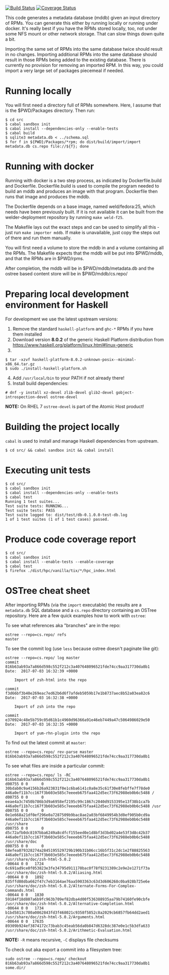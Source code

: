 [![Build Status](https://travis-ci.org/weldr/bdcs.svg?branch=master)](https://travis-ci.org/weldr/bdcs)
[![Coverage Status](https://coveralls.io/repos/github/weldr/bdcs/badge.svg?branch=master)](https://coveralls.io/github/weldr/bdcs?branch=master)

This code generates a metadata database (mddb) given an input directory of
RPMs.  You can generate this either by running locally or running under docker.
It's really best if you have the RPMs stored locally, too, not under some NFS
mount or other network storage.  That can slow things down quite a bit.

Importing the same set of RPMs into the same database twice should result in no
changes.  Importing additional RPMs into the same database should result in those
RPMs being added to the existing database.  There is currently no provision for
removing an imported RPM.  In this way, you could import a very large set of
packages piecemeal if needed.


Running locally
===============

You will first need a directory full of RPMs somewhere.  Here, I assume that
is the $PWD/Packages directory.  Then run:

```
$ cd src
$ cabal sandbox init
$ cabal install --dependencies-only --enable-tests
$ cabal build
$ sqlite3 metadata.db < ../schema.sql
$ for f in ${PWD}/Packages/*rpm; do dist/build/import/import metadata.db cs.repo file://${f}; done
```

Running with docker
===================

Running with docker is a two step process, as indicated by Dockerfile.build
and Dockerfile.  Dockerfile.build is used to compile the program needed to
build an mddb and produces an image with that program.  Dockerfile then runs
that image and produces the mddb.

The Dockerfile depends on a base image, named weld/fedora:25, which needs have
been previously built. If it is not available it can be built from the
welder-deployment repository by running `make weld-f25`.

The Makefile lays out the exact steps and can be used to simplify all this -
just run `make importer mddb`.  If make is unavailable, just copy the steps
out of there and run them manually.

You will first need a volume to store the mddb in and a volume containing all
the RPMs.  The Makefile expects that the mddb will be put into $PWD/mddb, and
that the RPMs are in $PWD/rpms.

After completion, the mddb will be in $PWD/mddb/metadata.db and the ostree
based content store will be in $PWD/mddb/cs.repo/

Preparing local development environment for Haskell
===================================================

For development we use the latest upstream versions:

1) Remove the standard `haskell-platform` and `ghc-*` RPMs if you have them installed
2) Download version **8.0.2** of the generic Haskell Platform distribution from
   https://www.haskell.org/platform/linux.html#linux-generic
3)
```
$ tar -xzvf haskell-platform-8.0.2-unknown-posix--minimal-x86_64.tar.gz
$ sudo ./install-haskell-platform.sh
```
4) Add `/usr/local/bin` to your PATH if not already there!
5) Install build dependencies:
```
# dnf -y install xz-devel zlib-devel glib2-devel gobject-introspection-devel ostree-devel
```

**NOTE:** On RHEL 7 `ostree-devel` is part of the Atomic Host product!


Building the project locally
============================

`cabal` is used to install and manage Haskell dependencies from upstream.

```
$ cd src/ && cabal sandbox init && cabal install
```

Executing unit tests
====================

    $ cd src/
    $ cabal sandbox init
    $ cabal install --dependencies-only --enable-tests
    $ cabal test
    Running 1 test suites...
    Test suite tests: RUNNING...
    Test suite tests: PASS
    Test suite logged to: dist/test/db-0.1.0.0-test-db.log
    1 of 1 test suites (1 of 1 test cases) passed.

Produce code coverage report
============================

    $ cd src/
    $ cabal sandbox init
    $ cabal install --enable-tests --enable-coverage
    $ cabal test
    $ firefox ./dist/hpc/vanilla/tix/*/hpc_index.html

OSTree cheat sheet
==================

After importing RPMs (via the `import` executable) the results are a
`metadata.db` SQL database and a `cs.repo` directory containing an
OSTree repository. Here are a few quick examples how to work with `ostree`:


To see what references aka "branches" are in the repo:

    ostree --repo=cs.repo/ refs
    master


To see the commit log (use `less` because ostree doesn't paginate like git):

    ostree --repo=cs.repo/ log master
    commit 816b63ab93a7a866d598c552f212c3a407648096521fde74cc9aa317730da8b1
    Date:  2017-07-03 16:32:39 +0000
    
        Import of zsh-html into the repo
    
    commit f3d66bf3b40e269eac7ed62b6d6f7afdeb5059b17e1b8737aec8b52a03ea82c6
    Date:  2017-07-03 16:32:38 +0000
    
        Import of zsh into the repo
    
    commit e370924c48e5b759c05d61b1c4960d96366a91e46eb7449a47c5064986029e50
    Date:  2017-07-03 16:32:35 +0000
    
        Import of yum-rhn-plugin into the repo

To find out the latest commit at `master`:

    ostree --repo=cs.repo/ rev-parse master
    816b63ab93a7a866d598c552f212c3a407648096521fde74cc9aa317730da8b1

To see what files are inside a particular commit:

    ostree --repo=cs.repo/ ls -RC 816b63ab93a7a866d598c552f212c3a407648096521fde74cc9aa317730da8b1
    d00755 0 0      0 30bdab0c9a4156b26a923831f0e1c6ba6141c0a8e35c61f30e8febffe7f78de0 446a0ef11b7cc167f3b603e585c7eeeeb675faa412d5ec73f62988eb0b6c5488 /
    d00755 0 0      0 eeae4a3c7450b786b3d9a6958ef2195c99c1867c2040d9153395e13f38b1ca7b 446a0ef11b7cc167f3b603e585c7eeeeb675faa412d5ec73f62988eb0b6c5488 /usr
    d00755 0 0      0 0e1e668a21df0ef296e0a7287509b9bac8ae2a03bf6849954b3d0ef905b0cd9a 446a0ef11b7cc167f3b603e585c7eeeeb675faa412d5ec73f62988eb0b6c5488 /usr/share
    d00755 0 0      0 d5c72afb0dc8197bba6249a8cdfcf155eed0e1d8bf3d3bd02a4e53f3d8c42b37 446a0ef11b7cc167f3b603e585c7eeeeb675faa412d5ec73f62988eb0b6c5488 /usr/share/doc
    d00755 0 0      0 58efea079328274a2845195529729b190b31b06cc16b5f31c2dc1e2f88825563 446a0ef11b7cc167f3b603e585c7eeeeb675faa412d5ec73f62988eb0b6c5488 /usr/share/doc/zsh-html-5.0.2
    -00644 0 0   1724 6c691ad9ce0f053823e3fe34795d911170bac0f78f9231389c2e9e2e1271f73a /usr/share/doc/zsh-html-5.0.2/Aliasing.html
    -00644 0 0   1892 835ffd08dba662f47c7eb3164ae76aa5903363c63d3d606268c0ba928b725e6e /usr/share/doc/zsh-html-5.0.2/Alternate-Forms-For-Complex-Commands.html
    -00644 0 0   1830 59184f18d807a6b9fc963b709ef82dba4d00f536388935aa79b74160fe90cbfe /usr/share/doc/zsh-html-5.0.2/Alternative-Completion.html
    -00644 0 0   1734 b1bd5813c780a0862843fd3f468021c9358f5852c8a2029cb6857fb64dd2aed1 /usr/share/doc/zsh-html-5.0.2/Arguments.html
    -00644 0 0  17635 89309b924ef3874172c73bab3c45eab56da0b847d6328dc387e0e1c5b3dfa633 /usr/share/doc/zsh-html-5.0.2/Arithmetic-Evaluation.html

**NOTE:** `-R` means recursive, `-C` displays file checksums

To check out aka export a commit into a filesystem tree:

    sudo ostree --repo=cs.repo/ checkout 816b63ab93a7a866d598c552f212c3a407648096521fde74cc9aa317730da8b1 some.dir/

